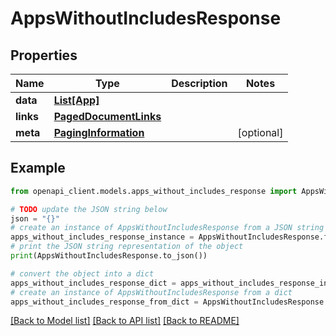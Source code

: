 # AppsWithoutIncludesResponse


## Properties

Name | Type | Description | Notes
------------ | ------------- | ------------- | -------------
**data** | [**List[App]**](App.md) |  | 
**links** | [**PagedDocumentLinks**](PagedDocumentLinks.md) |  | 
**meta** | [**PagingInformation**](PagingInformation.md) |  | [optional] 

## Example

```python
from openapi_client.models.apps_without_includes_response import AppsWithoutIncludesResponse

# TODO update the JSON string below
json = "{}"
# create an instance of AppsWithoutIncludesResponse from a JSON string
apps_without_includes_response_instance = AppsWithoutIncludesResponse.from_json(json)
# print the JSON string representation of the object
print(AppsWithoutIncludesResponse.to_json())

# convert the object into a dict
apps_without_includes_response_dict = apps_without_includes_response_instance.to_dict()
# create an instance of AppsWithoutIncludesResponse from a dict
apps_without_includes_response_from_dict = AppsWithoutIncludesResponse.from_dict(apps_without_includes_response_dict)
```
[[Back to Model list]](../README.md#documentation-for-models) [[Back to API list]](../README.md#documentation-for-api-endpoints) [[Back to README]](../README.md)



